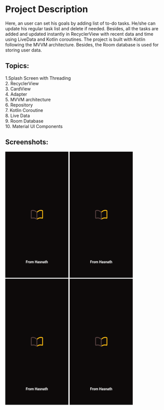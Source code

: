 # Project Description


Here, an user can set his goals by adding list of to-do tasks.
He/she can update his regular task list and delete if needed.
Besides, all the tasks are added and updated instantly in RecyclerView with recent data and time using LiveData and Kotlin coroutines.
The project is built with Kotlin following the MVVM architecture. Besides, the Room database is used for storing user data.

## Topics:
1.Splash Screen with Threading  
2. RecyclerView  
3. CardView  
4. Adapter  
5. MVVM architecture  
6. Repository   
7. Kotlin Coroutine  
8. Live Data  
9. Room Database  
10. Material UI Components

## Screenshots:
<img src="./Screenshots/Screenshot_20220306-123142.PNG" width="200" height="400" title="design"     />
<img src="./Screenshots/Screenshot_20220306-123142.PNG" width="200" height="400" title="design"     />
<img src="./Screenshots/Screenshot_20220306-123142.PNG" width="200" height="400" title="design"     />
<img src="./Screenshots/Screenshot_20220306-123142.PNG" width="200" height="400" title="design"     />
